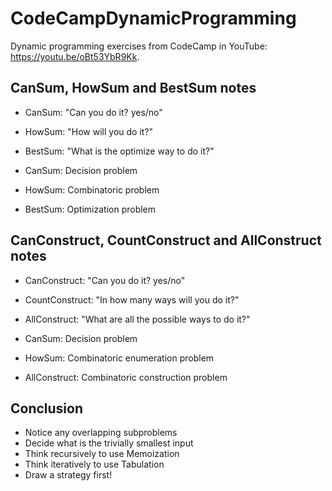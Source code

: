 # CodeCampDynamicProgramming
Dynamic programming exercises from CodeCamp in YouTube: https://youtu.be/oBt53YbR9Kk.

## CanSum, HowSum and BestSum notes
* CanSum: "Can you do it? yes/no"
* HowSum: "How will you do it?"
* BestSum: "What is the optimize way to do it?"

* CanSum: Decision problem
* HowSum: Combinatoric problem
* BestSum: Optimization problem

## CanConstruct, CountConstruct and AllConstruct notes
* CanConstruct: "Can you do it? yes/no"
* CountConstruct: "In how many ways will you do it?"
* AllConstruct: "What are all the possible ways to do it?"

* CanSum: Decision problem
* HowSum: Combinatoric enumeration problem
* AllConstruct: Combinatoric construction problem

## Conclusion
- Notice any overlapping subproblems
- Decide what is the trivially smallest input
- Think recursively to use Memoization
- Think iteratively to use Tabulation
- Draw a strategy first!

